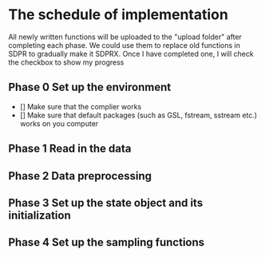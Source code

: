 # The schedule of implementation

All newly written functions will be uploaded to the "upload folder" after completing each phase. We could use them to replace old functions in SDPR to gradually make it SDPRX. Once I have completed one, I will check the checkbox to show my progress

## Phase 0 Set up the environment

- [] Make sure that the complier works
- [] Make sure that default packages (such as GSL, fstream, sstream etc.) works on you computer

## Phase 1 Read in the data

## Phase 2 Data preprocessing

## Phase 3 Set up the state object and its initialization

## Phase 4 Set up the sampling functions
